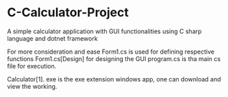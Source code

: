 # C-Calculator-Project


A simple calculator application with GUI functionalities using C sharp language and dotnet framework

For more consideration and ease
Form1.cs is used for defining respective functions
Form1.cs[Design] for designing the GUI
program.cs is tha main cs file for execution.


Calculator[1]. exe is the exe extension windows app, one can download and view the working.
